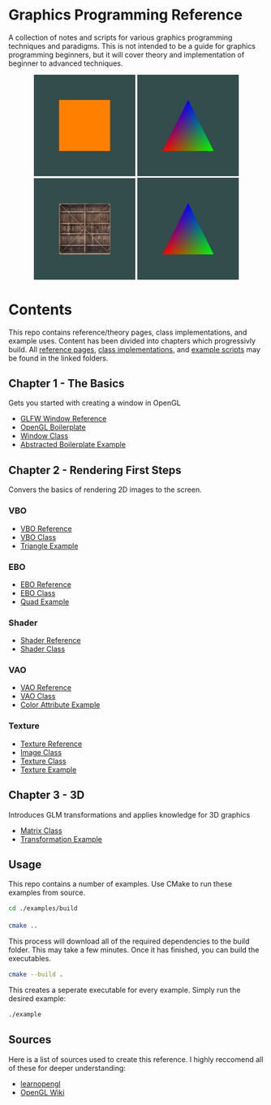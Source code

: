 # Graphics Programming Reference
A collection of notes and scripts for various graphics programming techniques and paradigms. This is not intended to be a guide for graphics programming beginners, but it will cover theory and implementation of beginner to advanced techniques.

<p align="center">
    <img src="examples/images/quad.png" alt="mud" width="200"/>
    <img src="examples/images/triangle.png" alt="foil" width="200"/>
    <img src="examples/images/texture.png" alt="mud" width="200"/>
    <img src="examples/images/triangle.png" alt="mud" width="200"/>
</p>

# Contents

This repo contains reference/theory pages, class implementations, and example uses. 
Content has been divided into chapters which progressivly build.
All [reference pages](./opengl_reference/), [class implementations](./examples/src/), and [example scripts](./examples/) may be found in the linked folders.  

## Chapter 1 - The Basics
Gets you started with creating a window in OpenGL

- [GLFW Window Reference](./opengl_reference/window.md)
- [OpenGL Boilerplate](./examples/01_boilerplate.cpp)
- [Window Class](./examples/src/window.cpp)
- [Abstracted Boilerplate Example](./examples/02_abstracted_boilerplate.cpp)

## Chapter 2 - Rendering First Steps
Convers the basics of rendering 2D images to the screen. 

### VBO
- [VBO Reference](./opengl_reference/vbo.md)
- [VBO Class](./examples/src/vbo.cpp)
- [Triangle Example](./examples/03_triangle.cpp)

### EBO
- [EBO Reference](./opengl_reference/ebo.md)
- [EBO Class](./examples/src/ebo.cpp)
- [Quad Example](./examples/04_quad.cpp)

### Shader
- [Shader Reference](./opengl_reference/shader.md)
- [Shader Class](./examples/src/shader.cpp)

### VAO
- [VAO Reference](./opengl_reference/vao.md)
- [VAO Class](./examples/src/vao.cpp)
- [Color Attribute Example](./examples/05_color_attrib.cpp)

### Texture
- [Texture Reference](./opengl_reference/texture.md)
- [Image Class](./examples/src/image.cpp)
- [Texture Class](./examples/src/texture.cpp)
- [Texture Example](./examples/06_texture.cpp)

## Chapter 3 - 3D
Introduces GLM transformations and applies knowledge for 3D graphics

- [Matrix Class](./examples/src/mat.cpp)
- [Transformation Example](./examples/07_transformation.cpp)


<!-- ### OpenGL Reference
References on various topics regarding OpenGL theory and implementation.  -->

<!-- ### Rendering Methods
High-level overviews of different methods/paradigms for therendering pipeline.
- [Individual Draw](./rendering_methods/individual_draw_rendering.md)
- [Batch](./rendering_methods/batch_rendering.md)
- [Instance](./rendering_methods/instance_rendering.md) -->

<!-- ### Examples
Small scripts that show how to implement a specific technique.
Boilerplate example is standalone, but most rely on abstractions found in `examples/src`.  -->

<!-- ### Class Implementations
Collection of fully implemented classes to use for an abstracted OpenGL workflow. 
These are used in many of the examples.  -->

## Usage
This repo contains a number of examples. Use CMake to run these examples from source.

```bash
cd ./examples/build

cmake ..
```

This process will download all of the required dependencies to the build folder. This may take a few minutes. Once it has finished, you can build the executables. 

```bash
cmake --build .

```

This creates a seperate executable for every example. Simply run the desired example:

```bash
./example
```

## Sources
Here is a list of sources used to create this reference. I highly reccomend all of these for deeper understanding:
- [learnopengl](https://learnopengl.com)
- [OpenGL Wiki](https://www.khronos.org/opengl/wiki/)